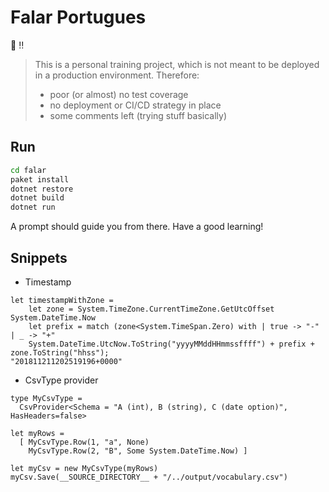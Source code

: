 # Falar Portugues

:children_crossing: :bangbang:
> This is a personal training project, which is not meant to be deployed in a production environment. Therefore:
> - poor (or almost) no test coverage
> - no deployment or CI/CD strategy in place
> - some comments left (trying stuff basically)

## Run

```bash
cd falar
paket install
dotnet restore
dotnet build
dotnet run
```

A prompt should guide you from there. Have a good learning!

## Snippets

- Timestamp

```
let timestampWithZone =
    let zone = System.TimeZone.CurrentTimeZone.GetUtcOffset System.DateTime.Now
    let prefix = match (zone<System.TimeSpan.Zero) with | true -> "-" | _ -> "+"
    System.DateTime.UtcNow.ToString("yyyyMMddHHmmssffff") + prefix + zone.ToString("hhss");
"201811211202519196+0000"
```

- CsvType provider

```
type MyCsvType =
  CsvProvider<Schema = "A (int), B (string), C (date option)", HasHeaders=false>

let myRows =
  [ MyCsvType.Row(1, "a", None)
    MyCsvType.Row(2, "B", Some System.DateTime.Now) ]

let myCsv = new MyCsvType(myRows)
myCsv.Save(__SOURCE_DIRECTORY__ + "/../output/vocabulary.csv")
```
